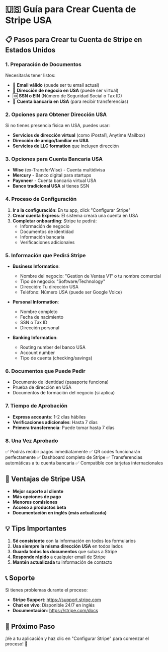 # 🇺🇸 Guía para Crear Cuenta de Stripe USA

## 📋 Pasos para Crear tu Cuenta de Stripe en Estados Unidos

### **1. Preparación de Documentos**
Necesitarás tener listos:
- 📧 **Email válido** (puede ser tu email actual)
- 🏢 **Dirección de negocio en USA** (puede ser virtual)
- 🆔 **SSN o EIN** (Número de Seguridad Social o Tax ID)
- 🏦 **Cuenta bancaria en USA** (para recibir transferencias)

### **2. Opciones para Obtener Dirección USA**
Si no tienes presencia física en USA, puedes usar:
- **Servicios de dirección virtual** (como iPostal1, Anytime Mailbox)
- **Dirección de amigo/familiar en USA**
- **Servicios de LLC formation** que incluyen dirección

### **3. Opciones para Cuenta Bancaria USA**
- **Wise** (ex-TransferWise) - Cuenta multidivisa
- **Mercury** - Banco digital para startups
- **Payoneer** - Cuenta bancaria virtual USA
- **Banco tradicional USA** si tienes SSN

### **4. Proceso de Configuración**

1. **Ir a la configuración**: En tu app, click "Configurar Stripe"
2. **Crear cuenta Express**: El sistema creará una cuenta en USA
3. **Completar onboarding**: Stripe te pedirá:
   - Información de negocio
   - Documentos de identidad
   - Información bancaria
   - Verificaciones adicionales

### **5. Información que Pedirá Stripe**

- **Business Information**:
  - Nombre del negocio: "Gestion de Ventas V1" o tu nombre comercial
  - Tipo de negocio: "Software/Technology" 
  - Dirección: Tu dirección USA
  - Teléfono: Número USA (puede ser Google Voice)

- **Personal Information**:
  - Nombre completo
  - Fecha de nacimiento
  - SSN o Tax ID
  - Dirección personal

- **Banking Information**:
  - Routing number del banco USA
  - Account number
  - Tipo de cuenta (checking/savings)

### **6. Documentos que Puede Pedir**
- Documento de identidad (pasaporte funciona)
- Prueba de dirección en USA
- Documentos de formación del negocio (si aplica)

### **7. Tiempo de Aprobación**
- **Express accounts**: 1-2 días hábiles
- **Verificaciones adicionales**: Hasta 7 días
- **Primera transferencia**: Puede tomar hasta 7 días

### **8. Una Vez Aprobado**
✅ Podrás recibir pagos inmediatamente
✅ QR codes funcionarán perfectamente
✅ Dashboard completo de Stripe
✅ Transferencias automáticas a tu cuenta bancaria
✅ Compatible con tarjetas internacionales

## 🚀 **Ventajas de Stripe USA**

- **Mejor soporte al cliente**
- **Más opciones de pago**
- **Menores comisiones**
- **Acceso a productos beta**
- **Documentación en inglés (más actualizada)**

## 💡 **Tips Importantes**

1. **Sé consistente** con la información en todos los formularios
2. **Usa siempre la misma dirección USA** en todos lados
3. **Guarda todos los documentos** que subas a Stripe
4. **Responde rápido** a cualquier email de Stripe
5. **Mantén actualizada** tu información de contacto

## 📞 **Soporte**

Si tienes problemas durante el proceso:
- **Stripe Support**: https://support.stripe.com
- **Chat en vivo**: Disponible 24/7 en inglés
- **Documentación**: https://stripe.com/docs

## 🎯 **Próximo Paso**

¡Ve a tu aplicación y haz clic en "Configurar Stripe" para comenzar el proceso! 🚀
